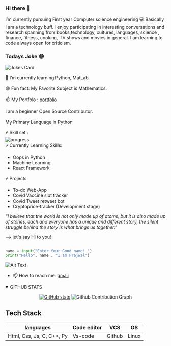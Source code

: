 ### Hi there 👋
<p>I’m currently pursuing First year Computer science engineering 💻.Basically I am a technology buff. I enjoy participating in interesting conversations and research spanning from books,technology, cultures, languages, science , finance, fitness, cooking, TV shows and movies in general. I am learning to code always open for criticism.

### Todays Joke 😄
![Jokes Card](https://readme-jokes.vercel.app/api)

  🌱 I’m currently learning Python, MatLab. </br> </br>
  😄 Fun fact: My Favorite Subject is Mathematics.</br> </br>
  📫 My Portfolo : [portfolio](https://prajwalprakash3722.github.io/prajwalsportfolio/)</br> 
    
  I am a beginner Open Source Contributor.</br> </br>
  My Primary Language in Python
    
 ⚡ Skill set : </br>
    ![progress](https://user-images.githubusercontent.com/71436720/118646262-9804ea80-b7fd-11eb-983f-dde3c9dcabad.gif) </br>
  ⚡ Currently Learning Skills: 
   + Oops in Python
   + Machine Learning
   + React Framework
      
  ⚡ Projects:
  + To-do Web-App
  + Covid Vaccine slot tracker
  + Covid Tweet retweet bot
  + Cryptoprice-tracker (Development stage) </br>

<i>“I believe that the world is not only made up of atoms, but it is also made up of stories, each and everyone has a unique and different story, the silent struggle behind the story is what brings us together.”</i></p>

--> let's say Hi to you!
```python

name = input("Enter Your Good name! ")
print("Hello", name , "I am Prajwal")
```
![Alt Text](https://media.giphy.com/media/vFKqnCdLPNOKc/giphy.gif)
- 📫 How to reach me: [gmail](mailto:prajwalprakash3722@gmail.com)
<details open>
<summary style="cursor: pointer;">GITHUB STATS</summary>
<div align=center>

[![GitHub stats](https://github-readme-stats.vercel.app/api?username=Prajwalprakash3722&show_icons=true&theme=tokyonight&line_height=27)](https://github.com/Prajwalprakash3722)
![Github Contribution Graph](https://activity-graph.herokuapp.com/graph?username=Prajwalprakash3722&bg_color=1a1b26&color=73daca&line=7dcfff&point=bb9af7&area=true&hide_border=true)
</div>
</details>

## Tech Stack
languages | Code editor | VCS | OS
------------ | -------------|---------------|------------
Html, Css, Js, C, C++, Py|Vs-code |Github|Linux
<!--
**Prajwalprakash3722/Prajwalprakash3722** is a ✨ _special_ ✨ repository because its `README.md` (this file) appears on your GitHub profile.
Here are some ideas to get you started:

- 🔭 I’m currently working on ...
- 🌱 I’m currently learning ...
- 👯 I’m looking to collaborate on ...
- 🤔 I’m looking for help with ...
- 💬 Ask me about ...

- 😄 Pronouns: ...
- ⚡ Fun fact: ...


